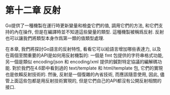 # 第十二章 反射

Go提供了一種機製在運行時更新變量和檢査它們的值, 調用它們的方法, 和它們支持的內在操作, 但是在編譯時並不知道這些變量的類型. 這種機製被稱爲反射. 反射也可以讓我們將類型本身作爲第一類的值類型處理.

在本章, 我們將探討Go語言的反射特性, 看看它可以給語言增加哪些表達力, 以及在兩個至關重要的API是如何用反射機製的: 一個是 fmt 包提供的字符串格式功能, 另一個是類似 encoding/json 和 encoding/xml 提供的鍼對特定協議的編解碼功能. 對於我們在4.6節中看到過的 text/template 和 html/template 包, 它們的實現也是依賴反射技術的. 然後, 反射是一個復雜的內省技術, 而應該隨意使用, 因此, 儘管上面這些包都是用反射技術實現的, 但是它們自己的API都沒有公開反射相關的接口.

